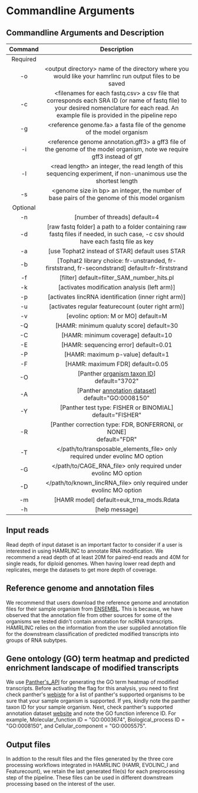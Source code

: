# Commandline Arguments


## Commandline Arguments and Description

| Command | Description |
| :---: | :---: |
| Required |
| -o | <output directory\> name of the directory where you would like your hamrlinc run output files to be saved |
| -c | <filenames for each fastq.csv\> a csv file that corresponds each SRA ID (or name of fastq file) to your desired nomenclature for each read. An example file is provided in the pipeline repo |
| -g | <reference genome.fa\> a fasta file of the genome of the model organism |
| -i | <reference genome annotation.gff3\> a gff3 file of the genome of the model organism, note we require gff3 instead of gtf |
| -l | <read length\> an integer, the read length of this sequencing experiment, if non-unanimous use the shortest length |
| -s | <genome size in bp\> an integer, the number of base pairs of the genome of this model organism |
| Optional |
| -n | \[number of threads\] default=4 |
| -d | \[raw fastq folder\] a path to a folder containing raw fastq files if needed, in such case, -c csv should have each fastq file as key |
| -a | \[use Tophat2 instead of STAR\] default uses STAR |
| -b | \[Tophat2 library choice: fr-unstranded, fr-firststrand, fr-secondstrand\] default=fr-firststrand |
| -f | \[filter\] default=filter_SAM_number_hits.pl |
| -k | \[activates modification analysis (left arm)\] |
| -p | \[activates lincRNA identification (inner right arm)\] |
| -u | \[activates regular featurecount (outer right arm)\] |
| -v | \[evolinc option: M or MO\] default=M |
| -Q | \[HAMR: minimum qualuty score\] default=30 |
| -C | \[HAMR: minimum coverage\] default=10 |
| -E | \[HAMR: sequencing error\] default=0.01 |
| -P | \[HAMR: maximum p-value\] default=1 |
| -F | \[HAMR: maximum FDR\] default=0.05 |
| -O | \[Panther [organism taxon ID](http://pantherdb.org/services/oai/pantherdb/supportedgenomes)\] <br> default="3702" |
| -A | \[Panther [annotation dataset](http://pantherdb.org/services/oai/pantherdb/supportedannotdatasets)\] <br> default="GO:0008150" |
| -Y | \[Panther test type: FISHER or BINOMIAL\] <br> default="FISHER" |
| -R | \[Panther correction type: FDR, BONFERRONI, or NONE\] <br> default="FDR" |
| -T | </path/to/transposable_elements_file\> only required under evolinc MO option |
| -G | </path/to/CAGE_RNA_file\> only required under evolinc MO option |
| -D | </path/to/known_lincRNA_file\> only required under evolinc MO option |
| -m | \[HAMR model\] default=euk_trna_mods.Rdata |
| -h | \[help message\]|


## Input reads
Read depth of input dataset is an important factor to consider if a user is interested in using HAMRLINC to annotate RNA modification. We recommend a read depth of at least 20M for paired-end reads and 40M for single reads, for diploid genomes. When having lower read depth and replicates, merge the datasets to get more depth of coverage.

## Reference genome and annotation files
We recommend that users download the reference genome and annotation files for their sample organism from [ENSEMBL](https://plants.ensembl.org/index.html). This is because, we have observed that the annotation file from other sources for some of the organisms we tested didn't contain annotation for ncRNA transcripts. HAMRLINC relies on the information from the user supplied annotation file for the downstream classification of predicted modified transcripts into groups of RNA subytpes.

## Gene ontology (GO) term heatmap and predicted enrichment landscape of modified transcripts
We use [Panther's_API](https://www.pantherdb.org/) for generating the GO term heatmap of modified transcripts. Before activating the flag for this analysis, you need to first check panther's [webiste](http://pantherdb.org/services/oai/pantherdb/supportedgenomes) for a list of panther's supported organisms to be sure that your sample organism is supported. If yes, kindly note the panther taxon ID for your sample organism. Next, check panther's supported annotation dataset [website](http://pantherdb.org/services/oai/pantherdb/supportedannotdatasets) and note the GO function inference ID. For example, Molecular_function ID = "GO:0003674", Biological_process ID = 	"GO:0008150", and Cellular_component = 	"GO:0005575".

## Output files
In addtion to the result files and the files generated by the three core processing workflows integrated in HAMRLINC (HAMR, EVOLINC_I and Featurecount), we retain the last generated file(s) for each preprocessing step of the pipeline. These files can be used in different downstream processing based on the interest of the user.